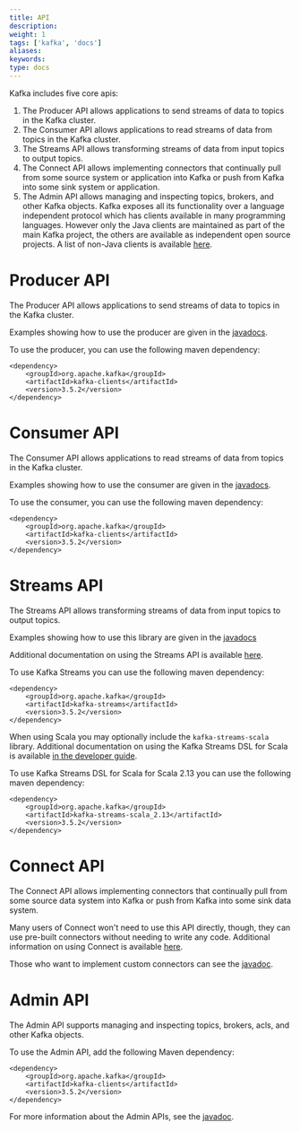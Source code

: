 ```yaml
---
title: API
description: 
weight: 1
tags: ['kafka', 'docs']
aliases: 
keywords: 
type: docs
---
```


Kafka includes five core apis: 

  1. The Producer API allows applications to send streams of data to topics in the Kafka cluster. 
  2. The Consumer API allows applications to read streams of data from topics in the Kafka cluster. 
  3. The Streams API allows transforming streams of data from input topics to output topics. 
  4. The Connect API allows implementing connectors that continually pull from some source system or application into Kafka or push from Kafka into some sink system or application. 
  5. The Admin API allows managing and inspecting topics, brokers, and other Kafka objects. 
Kafka exposes all its functionality over a language independent protocol which has clients available in many programming languages. However only the Java clients are maintained as part of the main Kafka project, the others are available as independent open source projects. A list of non-Java clients is available [here](https://cwiki.apache.org/confluence/display/KAFKA/Clients). 

# Producer API

The Producer API allows applications to send streams of data to topics in the Kafka cluster. 

Examples showing how to use the producer are given in the [javadocs](/static/35/javadoc/index.html?org/apache/kafka/clients/producer/KafkaProducer.html "Kafka 3.5 Javadoc"). 

To use the producer, you can use the following maven dependency: 
    
    
    <dependency>
    	<groupId>org.apache.kafka</groupId>
    	<artifactId>kafka-clients</artifactId>
    	<version>3.5.2</version>
    </dependency>

# Consumer API

The Consumer API allows applications to read streams of data from topics in the Kafka cluster. 

Examples showing how to use the consumer are given in the [javadocs](/static/35/javadoc/index.html?org/apache/kafka/clients/consumer/KafkaConsumer.html "Kafka 3.5 Javadoc"). 

To use the consumer, you can use the following maven dependency: 
    
    
    <dependency>
    	<groupId>org.apache.kafka</groupId>
    	<artifactId>kafka-clients</artifactId>
    	<version>3.5.2</version>
    </dependency>

# Streams API

The Streams API allows transforming streams of data from input topics to output topics. 

Examples showing how to use this library are given in the [javadocs](/static/35/javadoc/index.html?org/apache/kafka/streams/KafkaStreams.html "Kafka 3.5 Javadoc")

Additional documentation on using the Streams API is available [here](/35/streams). 

To use Kafka Streams you can use the following maven dependency: 
    
    
    <dependency>
    	<groupId>org.apache.kafka</groupId>
    	<artifactId>kafka-streams</artifactId>
    	<version>3.5.2</version>
    </dependency>

When using Scala you may optionally include the `kafka-streams-scala` library. Additional documentation on using the Kafka Streams DSL for Scala is available [in the developer guide](/35/streams/developer-guide/dsl-api.html#scala-dsl). 

To use Kafka Streams DSL for Scala for Scala 2.13 you can use the following maven dependency: 
    
    
    <dependency>
    	<groupId>org.apache.kafka</groupId>
    	<artifactId>kafka-streams-scala_2.13</artifactId>
    	<version>3.5.2</version>
    </dependency>

# Connect API

The Connect API allows implementing connectors that continually pull from some source data system into Kafka or push from Kafka into some sink data system. 

Many users of Connect won't need to use this API directly, though, they can use pre-built connectors without needing to write any code. Additional information on using Connect is available [here](/documentation.html#connect). 

Those who want to implement custom connectors can see the [javadoc](/static/35/javadoc/index.html?org/apache/kafka/connect "Kafka 3.5 Javadoc"). 

# Admin API

The Admin API supports managing and inspecting topics, brokers, acls, and other Kafka objects. 

To use the Admin API, add the following Maven dependency: 
    
    
    <dependency>
    	<groupId>org.apache.kafka</groupId>
    	<artifactId>kafka-clients</artifactId>
    	<version>3.5.2</version>
    </dependency>

For more information about the Admin APIs, see the [javadoc](/static/35/javadoc/index.html?org/apache/kafka/clients/admin/Admin.html "Kafka 3.5 Javadoc"). 
